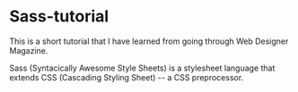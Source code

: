 # Sass-tutorial

This is a short tutorial that I have learned from going through Web Designer Magazine.

Sass (Syntacically Awesome Style Sheets) is a stylesheet language that extends CSS (Cascading Styling Sheet) -- a CSS preprocessor. 
